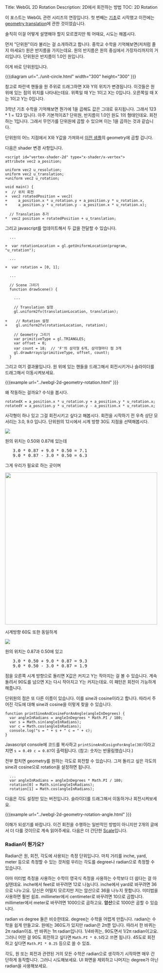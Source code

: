 Title: WebGL 2D Rotation
Description: 2D에서 회전하는 방법
TOC: 2D Rotation


이 포스트는 WebGL 관련 시리즈의 연장입니다.
첫 번째는 [기초](webgl-fundamentals.html)로 시작했고 이전에는 [geometry translation](webgl-2d-translation.html)에 관한 것이었습니다.

솔직히 이걸 어떻게 설명해야 할지 모르겠지만 뭐 어때요, 시도는 해봅시다.

먼저 "단위원"이라 불리는 걸 소개하려고 합니다.
중학교 수학을 기억해보면(저처럼 졸지 마세요!) 원은 반지름을 가지는데요.
원의 반지름은 원의 중심에서 가장자리까지의 거리입니다.
단위원은 반지름이 1.0인 원입니다.

이게 바로 단위원입니다.

{{{diagram url="../unit-circle.html" width="300" height="300" }}}

참고로 파란색 핸들을 원 주위로 드래그하면 X와 Y의 위치가 변경됩니다.
이것들은 원 위에 있는 점의 위치를 나타내는데요.
위쪽일 때 Y는 1이고 X는 0입니다.
오른쪽일 때 X는 1이고 Y는 0입니다.

3학년 기초 수학을 기억해보면 뭔가에 1을 곱해도 값은 그대로 유지됩니다.
그래서 123 * 1 = 123 입니다.
아주 기본적이죠?
단위원, 반지름이 1.0인 원도 1의 형태인데요.
회전하는 1입니다.
그래서 무언가를 단위원에 곱할 수 있으며 이는 1을 곱하는 것과 같습니다.

단위원의 어느 지점에서 X와 Y값을 가져와서 [이전 샘플](webgl-2d-translation.html)의 geometry에 곱할 겁니다.

다음은 shader 변경 사항입니다.

    <script id="vertex-shader-2d" type="x-shader/x-vertex">
    attribute vec2 a_position;

    uniform vec2 u_resolution;
    uniform vec2 u_translation;
    +uniform vec2 u_rotation;

    void main() {
    +  // 위치 회전
    +  vec2 rotatedPosition = vec2(
    +     a_position.x * u_rotation.y + a_position.y * u_rotation.x,
    +     a_position.y * u_rotation.y - a_position.x * u_rotation.x);

      // Translation 추가
    *  vec2 position = rotatedPosition + u_translation;

그리고 javascript를 업데이트해서 두 값을 전달할 수 있습니다.

      ...

    +  var rotationLocation = gl.getUniformLocation(program, "u_rotation");

      ...

    +  var rotation = [0, 1];

      ...

      // Scene 그리기
      function drawScene() {

        ...

        // Translation 설정
        gl.uniform2fv(translationLocation, translation);

    +    // Rotation 설정
    +    gl.uniform2fv(rotationLocation, rotation);

        // Geometry 그리기
        var primitiveType = gl.TRIANGLES;
        var offset = 0;
        var count = 18;  // 'F'의 삼각형 6개, 삼각형마다 점 3개
        gl.drawArrays(primitiveType, offset, count);
      }

그리고 여기 결과물입니다.
원 위에 있는 핸들을 드래그해서 회전시키거나 슬라이더를 드래그해서 이동시켜보세요.

{{{example url="../webgl-2d-geometry-rotation.html" }}}

왜 작동하는 걸까요?
수식을 봅시다.

    rotatedX = a_position.x * u_rotation.y + a_position.y * u_rotation.x;
    rotatedY = a_position.y * u_rotation.y - a_position.x * u_rotation.x;

사각형이 하나 있고 그걸 회전시키고 싶다고 해봅시다.
회전을 시작하기 전 우측 상단 모서리는 3.0, 9.0 입니다.
단위원의 12시에서 시계 방향 30도 지점을 선택해봅시다.

<img src="../resources/rotate-30.png" class="webgl_center" />

원의 위치는 0.50와 0.87에 있는데

<pre class="webgl_center">
   3.0 * 0.87 + 9.0 * 0.50 = 7.1
   9.0 * 0.87 - 3.0 * 0.50 = 6.3
</pre>

그게 우리가 필요로 하는 곳이며

<img src="../resources/rotation-drawing.svg" width="500" class="webgl_center"/>

시계방향 60도 또한 동일하게

<img src="../resources/rotate-60.png" class="webgl_center" />

원의 위치는 0.87과 0.50에 있고

<pre class="webgl_center">
   3.0 * 0.50 + 9.0 * 0.87 = 9.3
   9.0 * 0.50 - 3.0 * 0.87 = 1.9
</pre>

점을 오른쪽 시계 방향으로 돌리면 X값은 커지고 Y는 작아지는 걸 볼 수 있습니다.
계속 돌려서 90도를 넘으면 X는 다시 작아지고 Y는 커지는데요.
이 패턴은 회전이 가능하게 해줍니다.

단위원의 점은 또 다른 이름이 있습니다.
이를 sine과 cosine이라고 합니다.
따라서 주어진 각도에 대해 sine과 cosine을 이렇게 찾을 수 있습니다.

    function printSineAndCosineForAnAngle(angleInDegrees) {
      var angleInRadians = angleInDegrees * Math.PI / 180;
      var s = Math.sin(angleInRadians);
      var c = Math.cos(angleInRadians);
      console.log("s = " + s + " c = " + c);
    }

Javascript console에 코드를 복사하고 `printSineAndCosignForAngle(30)`이라고 치면 `s = 0.49 c = 0.87`이 출력됩니다. (참고: 숫자는 반올림했습니다.)

전부 합치면 geometry를 원하는 각도로 회전할 수 있습니다.
그저 돌리고 싶은 각도의 sine과 cosine으로 rotation을 설정하면 됩니다. 

      ...
      var angleInRadians = angleInDegrees * Math.PI / 180;
      rotation[0] = Math.sin(angleInRadians);
      rotation[1] = Math.cos(angleInRadians);

다음은 각도 설정만 있는 버전입니다.
슬라이더를 드래그해서 이동하거나 회전시켜보세요.

{{{example url="../webgl-2d-geometry-rotation-angle.html" }}}

이해가 되셨기를 바랍니다.
이건 회전을 수행하는 일반적인 방법이 아니지만 2개의 글에서 더 다룰 것이므로 계속 읽어주세요.
다음은 더 간단한 [Scale](webgl-2d-scale.html)입니다.

<div class="webgl_bottombar"><h3>Radian이 뭔가요?</h3>
<p>
Radian은 원, 회전, 각도에 사용되는 측정 단위입니다.
마치 거리를 inche, yard, meter 등으로 측정할 수 있는 것처럼 우리는 각도를 degree나 radian으로 측정할 수 있습니다.
</p>
<p>
아마 미터법 측정을 사용하는 수학이 영국식 측정을 사용하는 수학보다 더 쉽다는 걸 아실텐데요.
inche에서 feet로 바꾸려면 12로 나눕니다.
inche에서 yard로 바꾸려면 36으로 나누고요.
당신은 어떨지 모르지만 저는 암산으로 36을 나누지 못합니다.
미터법을 사용하면 훨씬 쉽죠.
millimeter에서 centimeter로 바꾸려면 10으로 곱합니다.
millimeter에서 meter로 바꾸려면 1000으로 곱하고요.
<strong>암산</strong>으로 1000은 곱할 수 있습니다.
</p>
<p>
radian vs degree 둘은 비슷한데요.
degree는 수학을 어렵게 만듭니다.
radian는 수학을 쉽게 만들고요.
원에는 360도가 있지만 radian은 2π뿐 입니다.
따라서 한 바퀴는 2π radian이죠.
반 바퀴는 1π radian입니다.
1/4바퀴는, 90도면서 1/2π radian이고요.
그러니 어떤 걸 90도 회전하고 싶다면 <code>Math.PI * 0.5</code>라고 쓰면 됩니다.
45도로 회전하고 싶다면 <code>Math.PI * 0.25</code> 등으로 쓸 수 있죠.
</p>
<p>
각도, 원 또는 회전과 관련된 거의 모든 수학은 radian으로 생각하기 시작하면 매우 간단하게 동작합니다.
그러니 시도해보세요.
UI 화면을 제외하고 나머지는 degree가 아닌 radian을 사용해보세요.
</p>
</div>

